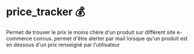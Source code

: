 # price_tracker :moneybag:

Permet de trouver le prix le moins chère d'un produit sur différent site e-commerce connus.
permet d'être alerter par mail lorsque qu'un produit est en dessous d'un prix renseigné par l'utilisateur

